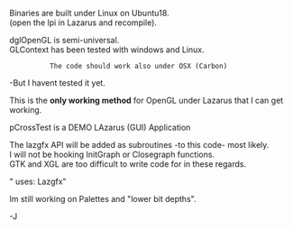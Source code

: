 Binaries are built under Linux on Ubuntu18.<br>
(open the lpi in Lazarus and recompile).

dglOpenGL is semi-universal.<br>
GLContext has been tested with windows and Linux.

              The code should work also under OSX (Carbon)

-But I havent tested it yet.

This is the **only working method** for OpenGL under Lazarus that I can get working.

pCrossTest is a DEMO LAzarus (GUI) Application

The lazgfx API will be added as subroutines -to this code- most likely.<br>
I will not be hooking InitGraph or Closegraph functions. <br>
GTK and XGL are too difficult to write code for in these regards.

" uses: Lazgfx"

Im still working on Palettes and "lower bit depths".

-J
